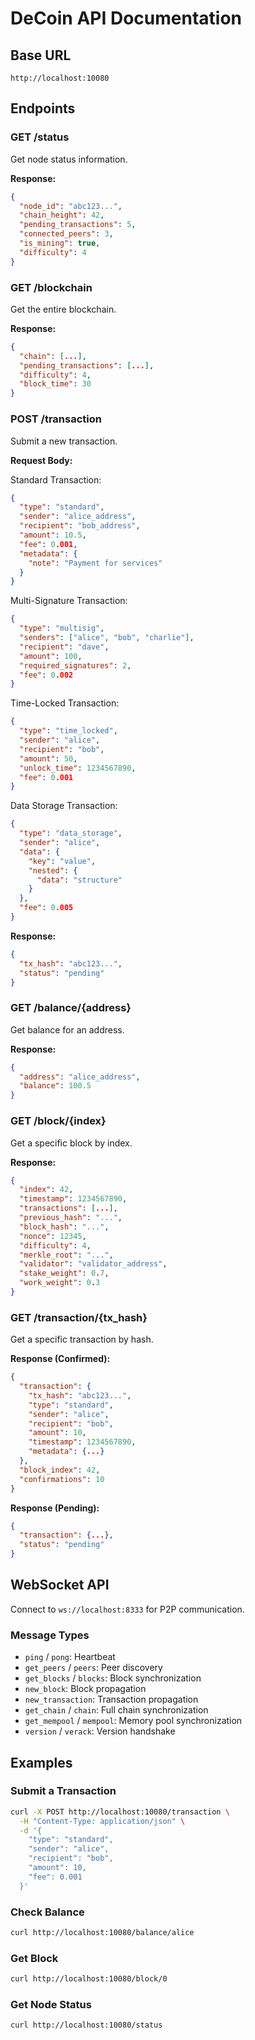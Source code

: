 # DeCoin API Documentation

## Base URL
```
http://localhost:10080
```

## Endpoints

### GET /status
Get node status information.

**Response:**
```json
{
  "node_id": "abc123...",
  "chain_height": 42,
  "pending_transactions": 5,
  "connected_peers": 3,
  "is_mining": true,
  "difficulty": 4
}
```

### GET /blockchain
Get the entire blockchain.

**Response:**
```json
{
  "chain": [...],
  "pending_transactions": [...],
  "difficulty": 4,
  "block_time": 30
}
```

### POST /transaction
Submit a new transaction.

**Request Body:**

Standard Transaction:
```json
{
  "type": "standard",
  "sender": "alice_address",
  "recipient": "bob_address",
  "amount": 10.5,
  "fee": 0.001,
  "metadata": {
    "note": "Payment for services"
  }
}
```

Multi-Signature Transaction:
```json
{
  "type": "multisig",
  "senders": ["alice", "bob", "charlie"],
  "recipient": "dave",
  "amount": 100,
  "required_signatures": 2,
  "fee": 0.002
}
```

Time-Locked Transaction:
```json
{
  "type": "time_locked",
  "sender": "alice",
  "recipient": "bob",
  "amount": 50,
  "unlock_time": 1234567890,
  "fee": 0.001
}
```

Data Storage Transaction:
```json
{
  "type": "data_storage",
  "sender": "alice",
  "data": {
    "key": "value",
    "nested": {
      "data": "structure"
    }
  },
  "fee": 0.005
}
```

**Response:**
```json
{
  "tx_hash": "abc123...",
  "status": "pending"
}
```

### GET /balance/{address}
Get balance for an address.

**Response:**
```json
{
  "address": "alice_address",
  "balance": 100.5
}
```

### GET /block/{index}
Get a specific block by index.

**Response:**
```json
{
  "index": 42,
  "timestamp": 1234567890,
  "transactions": [...],
  "previous_hash": "...",
  "block_hash": "...",
  "nonce": 12345,
  "difficulty": 4,
  "merkle_root": "...",
  "validator": "validator_address",
  "stake_weight": 0.7,
  "work_weight": 0.3
}
```

### GET /transaction/{tx_hash}
Get a specific transaction by hash.

**Response (Confirmed):**
```json
{
  "transaction": {
    "tx_hash": "abc123...",
    "type": "standard",
    "sender": "alice",
    "recipient": "bob",
    "amount": 10,
    "timestamp": 1234567890,
    "metadata": {...}
  },
  "block_index": 42,
  "confirmations": 10
}
```

**Response (Pending):**
```json
{
  "transaction": {...},
  "status": "pending"
}
```

## WebSocket API

Connect to `ws://localhost:8333` for P2P communication.

### Message Types

- `ping` / `pong`: Heartbeat
- `get_peers` / `peers`: Peer discovery
- `get_blocks` / `blocks`: Block synchronization
- `new_block`: Block propagation
- `new_transaction`: Transaction propagation
- `get_chain` / `chain`: Full chain synchronization
- `get_mempool` / `mempool`: Memory pool synchronization
- `version` / `verack`: Version handshake

## Examples

### Submit a Transaction
```bash
curl -X POST http://localhost:10080/transaction \
  -H "Content-Type: application/json" \
  -d '{
    "type": "standard",
    "sender": "alice",
    "recipient": "bob",
    "amount": 10,
    "fee": 0.001
  }'
```

### Check Balance
```bash
curl http://localhost:10080/balance/alice
```

### Get Block
```bash
curl http://localhost:10080/block/0
```

### Get Node Status
```bash
curl http://localhost:10080/status
```